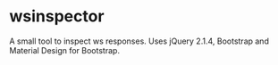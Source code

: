 # wsinspector
A small tool to inspect ws responses. Uses jQuery 2.1.4, Bootstrap and Material Design for Bootstrap.
